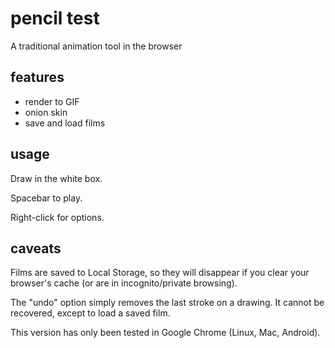 # pencil test

A traditional animation tool in the browser

## features

- render to GIF
- onion skin
- save and load films

## usage

Draw in the white box.

Spacebar to play.

Right-click for options.

## caveats

Films are saved to Local Storage, so they will disappear if you clear your
browser's cache (or are in incognito/private browsing).

The "undo" option simply removes the last stroke on a drawing. It cannot be
recovered, except to load a saved film.

This version has only been tested in Google Chrome (Linux, Mac, Android).
